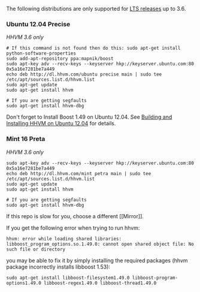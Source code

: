 The following distributions are only supported for [LTS releases](./introduction#lts-releases) up to 3.6.

### Ubuntu 12.04 Precise

*HHVM 3.6 only*

```
# If this command is not found then do this: sudo apt-get install python-software-properties
sudo add-apt-repository ppa:mapnik/boost
sudo apt-key adv --recv-keys --keyserver hkp://keyserver.ubuntu.com:80 0x5a16e7281be7a449
echo deb http://dl.hhvm.com/ubuntu precise main | sudo tee /etc/apt/sources.list.d/hhvm.list
sudo apt-get update
sudo apt-get install hhvm
```
```
# If you are getting segfaults
sudo apt-get install hhvm-dbg
```

Don't forget to Install Boost 1.49 on Ubuntu 12.04. See [Building and Installing HHVM on Ubuntu 12.04](https://github.com/facebook/hhvm/wiki/Building-and-installing-HHVM-on-Ubuntu-12.04#installing-boost-149) for details.

### Mint 16 Preta

*HHVM 3.6 only*

```
sudo apt-key adv --recv-keys --keyserver hkp://keyserver.ubuntu.com:80 0x5a16e7281be7a449
echo deb http://dl.hhvm.com/mint petra main | sudo tee /etc/apt/sources.list.d/hhvm.list
sudo apt-get update
sudo apt-get install hhvm
```
```
# If you are getting segfaults
sudo apt-get install hhvm-dbg
```

If this repo is slow for you, choose a different [[Mirror]].

If you get the following error when trying to run hhvm:

```
hhvm: error while loading shared libraries: libboost_program_options.so.1.49.0: cannot open shared object file: No such file or directory
```

you may be able to fix it by simply installing the required packages (hhvm package incorrectly installs libboost 1.53):

```
sudo apt-get install libboost-filesystem1.49.0 libboost-program-options1.49.0 libboost-regex1.49.0 libboost-thread1.49.0
```
